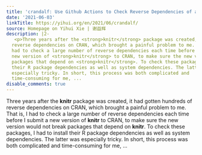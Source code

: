 ```yaml
---
title: 'crandalf: Use Github Actions to Check Reverse Dependencies of an R Package'
date: '2021-06-03'
linkTitle: https://yihui.org/en/2021/06/crandalf/
source: Homepage on Yihui Xie | 谢益辉
description: |2-
   <p>Three years after the <strong>knitr</strong> package was created, it had gotten hundreds of
  reverse dependencies on CRAN, which brought a painful problem to me. That is, I
  had to check a large number of reverse dependencies each time before I submit a
  new version of <strong>knitr</strong> to CRAN, to make sure the new version would not break
  packages that depend on <strong>knitr</strong>. To check these packages, I had to install
  their R package dependencies as well as system dependencies. The latter was
  especially tricky. In short, this process was both complicated and
  time-consuming for me, ...
disable_comments: true
---
```

 <p>Three years after the <strong>knitr</strong> package was created, it had gotten hundreds of
reverse dependencies on CRAN, which brought a painful problem to me. That is, I
had to check a large number of reverse dependencies each time before I submit a
new version of <strong>knitr</strong> to CRAN, to make sure the new version would not break
packages that depend on <strong>knitr</strong>. To check these packages, I had to install
their R package dependencies as well as system dependencies. The latter was
especially tricky. In short, this process was both complicated and
time-consuming for me, ...